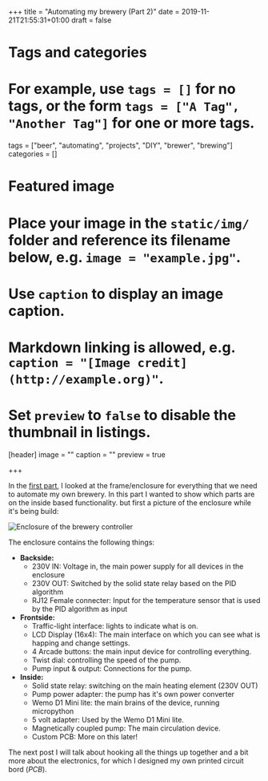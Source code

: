 +++
title = "Automating my brewery (Part 2)"
date = 2019-11-21T21:55:31+01:00
draft = false

# Tags and categories
# For example, use `tags = []` for no tags, or the form `tags = ["A Tag", "Another Tag"]` for one or more tags.
tags = ["beer", "automating", "projects", "DIY", "brewer", "brewing"]
categories = []

# Featured image
# Place your image in the `static/img/` folder and reference its filename below, e.g. `image = "example.jpg"`.
# Use `caption` to display an image caption.
#   Markdown linking is allowed, e.g. `caption = "[Image credit](http://example.org)"`.
# Set `preview` to `false` to disable the thumbnail in listings.
[header]
image = ""
caption = ""
preview = true

+++

In the [first part](https://jplattel.nl/post/2019-11-17-automating-my-brewery-part-1/), I looked at the frame/enclosure for everything that we need to automate my own brewery. In this part I wanted to show which parts are on the inside based functionality. but first a picture of the enclosure while it's being build:

![Enclosure of the brewery controller](https://images.jplattel.nl/file/jplattel-dropshare/2019-11-03-13.15.05-1574201936.jpg)

The enclosure contains the following things:

*   __Backside:__ 
    *   230V IN: Voltage in, the main power supply for all devices in the enclosure
    *   230V OUT: Switched by the solid state relay based on the PID algorithm
    *   RJ12 Female connecter: Input for the temperature sensor that is used by the PID algorithm as input
*   __Frontside:__
    *   Traffic-light interface: lights to indicate what is on.
    *   LCD Display (16x4): The main interface on which you can see what is happing and change settings.
    *   4 Arcade buttons: the main input device for controlling everything.
    *   Twist dial: controlling the speed of the pump.
    *   Pump input & output: Connections for the pump.
*   __Inside:__
    *   Solid state relay: switching on the main heating element (230V OUT)
    *   Pump power adapter: the pump has it's own power converter
    *   Wemo D1 Mini lite: the main brains of the device, running micropython
    *   5 volt adapter: Used by the Wemo D1 Mini lite.
    *   Magnetically coupled pump: The main circulation device.
    *   Custom PCB: More on this later! 

The next post I will talk about hooking all the things up together and a bit more about the electronics, for which I designed my own printed circuit bord (_PCB_). 
